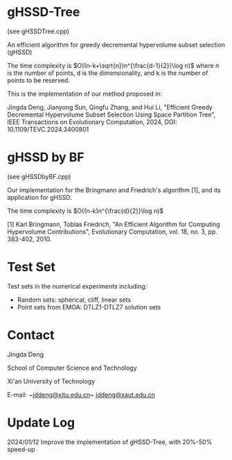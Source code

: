# gHSSD-Tree
(see gHSSDTree.cpp)

An efficient algorithm for greedy decremental hypervolume subset selection (gHSSD)

The time complexity is $O((n-k+\sqrt{n})n^{\frac{d-1}{2}}\log n)$ where n is the number of points, d is the dimensionality, and k is the number of points to be reserved.

This is the implementation of our method proposed in:

Jingda Deng, Jianyong Sun, Qingfu Zhang, and Hui Li, "Efficient Greedy Decremental Hypervolume Subset Selection
Using Space Partition Tree", IEEE Transactions on Evolutionary Computation, 2024, DOI: 10.1109/TEVC.2024.3400801

# gHSSD by BF
(see gHSSDbyBF.cpp)

Our implementation for the Bringmann and Friedrich's algorithm [1], and its application for gHSSD.

The time complexity is $O((n-k)n^{\frac{d}{2}}\log n)$

[1] Karl Bringmann, Tobias Friedrich, "An Efficient Algorithm for Computing Hypervolume Contributions", Evolutionary Computation, vol. 18, no. 3, pp. 383-402, 2010.

# Test Set
Test sets in the numerical experiments including:
  - Random sets: spherical, cliff, linear sets
  - Point sets from EMOA: DTLZ1-DTLZ7 solution sets

# Contact
Jingda Deng

School of Computer Science and Technology

Xi'an University of Technology

E-mail: ~jddeng@xjtu.edu.cn~ jddeng@xaut.edu.cn

# Update Log
2024/01/12 Improve the implementation of gHSSD-Tree, with 20%-50% speed-up
